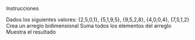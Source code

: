 Instrucciones

Dados los siguientes valores:
{2,5,0,1},
{5,1,9,5},
{9,5,2,8},
{4,0,0,4},
{7,5,1,2}
Crea un arreglo bidimensional 
Suma todos los elementos del arreglo
Muestra el resultado
